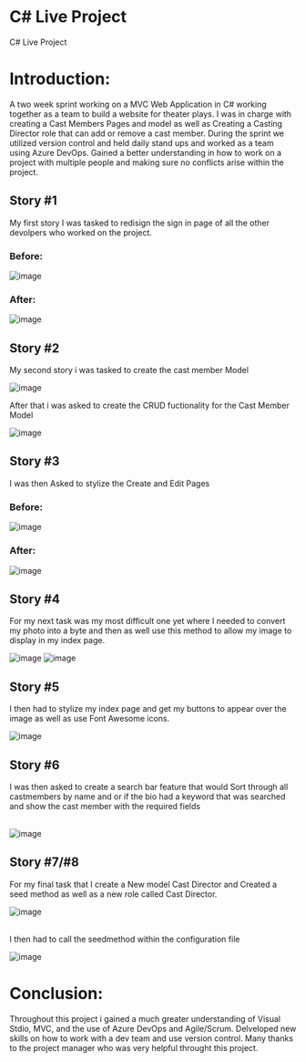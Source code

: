 # C# Live Project
 
 C# Live Project
 
# Introduction:<br>
 A two week sprint working on a MVC Web Application in C# working together as a team to build a website for theater plays. I was in charge with creating a Cast Members Pages and model as well as Creating a Casting Director role that can add or remove a cast member. During the sprint we utilized version control and held daily stand ups and worked as a team using Azure DevOps. Gained a better understanding in how to work on a project with multiple people and making sure no conflicts arise within the project.
 
 ## Story #1
 
 My first story I was tasked to redisign the sign in page of all the other devolpers who worked on the project.
 ### Before:
 ![image](/images/SignUpPageBefore.png)
 
 ### After:
 ![image](/images/SignUpPageAfter.png)
 
 ## Story #2
 
 My second story i was tasked to create the cast member Model
 
 ![image](/images/CastMembers.png)
 
 After that i was asked to create the CRUD fuctionality for the Cast Member Model
 
 ![image](/images/Controller.png)
 
 ## Story #3
 
 I was then Asked to stylize the Create and Edit Pages
 ### Before:
 ![image](/images/CreateBefore.png)
### After:
![image](/images/CreateAfter.png)
 
 ## Story #4
 
 For my next task was my most difficult one yet where I needed to convert my photo into a byte and then as well use this method to allow my image to display in my index page.
 
 ![image](/images/Photo%20Conversion.gif)
 ![image](/images/IndexPage.png)
 
 ## Story #5
 
 I then had to stylize my index page and get my buttons to appear over the image as well as use Font Awesome icons.
 
 ![image](/images/StyleFucntion.gif)
 
 ## Story #6
  
 I was then asked to create a search bar feature that would Sort through all castmembers by name and or if the bio had a keyword that was searched and show the cast member with the required fields<br><br>

 ![image](/images/Search%20Method.png)
 
 ## Story #7/#8
 
 For my final task that I create a New model Cast Director and Created a seed method as well as a new role called Cast Director.
 
 ![image](/images/SeedMethod.png)
 <br><br>
 
 I then had to call the seedmethod within the configuration file

 ![image](/images/CallingSeed.png)
 
# Conclusion:

 Throughout this project i gained a much greater understanding of Visual Stdio, MVC, and the use of Azure DevOps and Agile/Scrum. Delveloped new skills on how to         work with a dev  team and use version control. Many thanks to the project manager who was very helpful throught this project.
 
 
 
 
 
